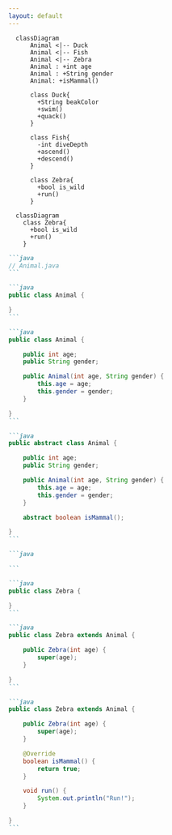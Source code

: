 ```yaml
---
layout: default
---
```


<ChallengeHeader index="8"/>

<div class="absolute right top-content-2 w-[19rem]" v-click.hide="4">

```mermaid
  classDiagram
      Animal <|-- Duck
      Animal <|-- Fish
      Animal <|-- Zebra
      Animal : +int age
      Animal : +String gender
      Animal: +isMammal()

      class Duck{
        +String beakColor
        +swim()
        +quack()
      }

      class Fish{
        -int diveDepth
        +ascend()
        +descend()
      }

      class Zebra{
        +bool is_wild
        +run()
      }

```

</div>

<div class="absolute right bottom-content" v-click="[4, 6]">

```mermaid
  classDiagram
    class Zebra{
      +bool is_wild
      +run()
    }

```

</div>

<div class="max-w-[35rem]">

````md magic-move
```java
// Animal.java
```

```java
public class Animal {

}
```

```java
public class Animal {

    public int age;
    public String gender;

    public Animal(int age, String gender) {
        this.age = age;
        this.gender = gender;
    }

}
```

```java
public abstract class Animal {

    public int age;
    public String gender;

    public Animal(int age, String gender) {
        this.age = age;
        this.gender = gender;
    }

    abstract boolean isMammal();

}
```
````

</div>

<div class="absolute right top-content-2 min-w-[18rem]">

````md magic-move
```java

```

```java
public class Zebra {

}
```

```java
public class Zebra extends Animal {

    public Zebra(int age) {
        super(age);
    }

}
```

```java
public class Zebra extends Animal {

    public Zebra(int age) {
        super(age);
    }

    @Override
    boolean isMammal() {
        return true;
    }

    void run() {
        System.out.println("Run!");
    }

}
```
````

</div>

<PageNumber/>
